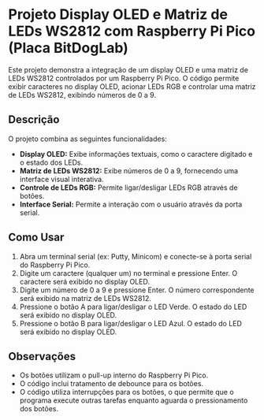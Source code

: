# Projeto Display OLED e Matriz de LEDs WS2812 com Raspberry Pi Pico (Placa BitDogLab)

Este projeto demonstra a integração de um display OLED e uma matriz de LEDs WS2812 controlados por um Raspberry Pi Pico. O código permite exibir caracteres no display OLED, acionar LEDs RGB e controlar uma matriz de LEDs WS2812, exibindo números de 0 a 9.

## Descrição

O projeto combina as seguintes funcionalidades:

- **Display OLED:** Exibe informações textuais, como o caractere digitado e o estado dos LEDs.
- **Matriz de LEDs WS2812:** Exibe números de 0 a 9, fornecendo uma interface visual interativa.
- **Controle de LEDs RGB:** Permite ligar/desligar LEDs RGB através de botões.
- **Interface Serial:** Permite a interação com o usuário através da porta serial.

## Como Usar

1. Abra um terminal serial (ex: Putty, Minicom) e conecte-se à porta serial do Raspberry Pi Pico.
2. Digite um caractere (qualquer um) no terminal e pressione Enter. O caractere será exibido no display OLED.
3. Digite um número de 0 a 9 e pressione Enter. O número correspondente será exibido na matriz de LEDs WS2812.
4. Pressione o botão A para ligar/desligar o LED Verde. O estado do LED será exibido no display OLED.
5. Pressione o botão B para ligar/desligar o LED Azul. O estado do LED será exibido no display OLED.

## Observações

- Os botões utilizam o pull-up interno do Raspberry Pi Pico.
- O código inclui tratamento de debounce para os botões.
- O código utiliza interrupções para os botões, o que permite que o programa execute outras tarefas enquanto aguarda o pressionamento dos botões.
